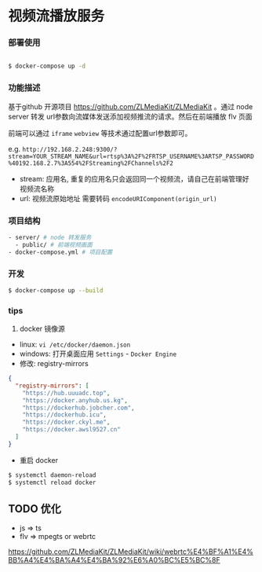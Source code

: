 


# 视频流播放服务



### 部署使用

``` bash

$ docker-compose up -d
```


### 功能描述

基于github 开源项目 <https://github.com/ZLMediaKit/ZLMediaKit> 。通过 node server 转发 url参数向流媒体发送添加视频推流的请求。然后在前端播放 flv 页面

前端可以通过 `iframe` `webview` 等技术通过配置url参数即可。

e.g. `http://192.168.2.248:9300/?stream=YOUR_STREAM_NAME&url=rtsp%3A%2F%2FRTSP_USERNAME%3ARTSP_PASSWORD%40192.168.2.7%3A554%2FStreaming%2FChannels%2F2`

- stream: 应用名, 重复的应用名只会返回同一个视频流，请自己在前端管理好视频流名称
- url: 视频流原始地址 需要转码 `encodeURIComponent(origin_url)`


### 项目结构 


``` bash
- server/ # node 转发服务
  - public/ # 前端视频画面
- docker-compose.yml # 项目配置 
```


### 开发

``` bash
$ docker-compose up --build
```



### tips 


1. docker 镜像源 


- linux: `vi /etc/docker/daemon.json`
- windows: 打开桌面应用 `Settings` - `Docker Engine`
- 修改: registry-mirrors

``` json
{
  "registry-mirrors": [
    "https://hub.uuuadc.top", 
    "https://docker.anyhub.us.kg", 
    "https://dockerhub.jobcher.com", 
    "https://dockerhub.icu", 
    "https://docker.ckyl.me", 
    "https://docker.awsl9527.cn"
  ]
}

```

- 重启 docker

``` bash
$ systemctl daemon-reload
$ systemctl reload docker
```


## TODO 优化

- js => ts
- flv => mpegts or webrtc

<https://github.com/ZLMediaKit/ZLMediaKit/wiki/webrtc%E4%BF%A1%E4%BB%A4%E4%BA%A4%E4%BA%92%E6%A0%BC%E5%BC%8F>